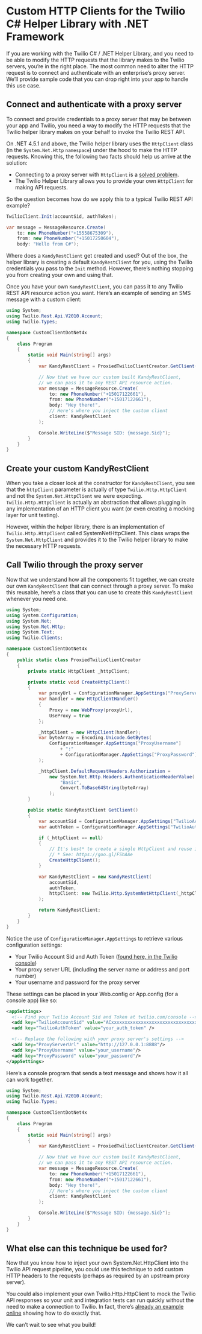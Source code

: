 # Custom HTTP Clients for the Twilio C# Helper Library with .NET Framework

If you are working with the Twilio C# / .NET Helper Library, and you need to be able to modify the HTTP requests that the library makes to the Twilio servers, you’re in the right place. The most common need to alter the HTTP request is to connect and authenticate with an enterprise’s proxy server. We’ll provide sample code that you can drop right into your app to handle this use case.

## Connect and authenticate with a proxy server

To connect and provide credentials to a proxy server that may be between your app and Twilio, you need a way to modify the HTTP requests that the Twilio helper library makes on your behalf to invoke the Twilio REST API.

On .NET 4.5.1 and above, the Twilio helper library uses the `HttpClient` class (in the `System.Net.Http` `namespace`) under the hood to make the HTTP requests. Knowing this, the following two facts should help us arrive at the solution:

- Connecting to a proxy server with `HttpClient` is a [solved problem](https://gist.github.com/bryanbarnard/8102915).
- The Twilio Helper Library allows you to provide your own `HttpClient` for making API requests.

So the question becomes how do we apply this to a typical Twilio REST API example?

```csharp
TwilioClient.Init(accountSid, authToken);

var message = MessageResource.Create(
    to: new PhoneNumber("+15558675309"),
    from: new PhoneNumber("+15017250604"),
    body: "Hello from C#");
```

Where does a `KandyRestClient` get created and used? Out of the box, the helper library is creating a default `KandyRestClient` for you, using the Twilio credentials you pass to the `Init` method. However, there’s nothing stopping you from creating your own and using that.

Once you have your own `KandyRestClient`, you can pass it to any Twilio REST API resource action you want. Here’s an example of sending an SMS message with a custom client:

```csharp
using System;
using Twilio.Rest.Api.V2010.Account;
using Twilio.Types;

namespace CustomClientDotNet4x
{
    class Program
    {
        static void Main(string[] args)
        {
            var KandyRestClient = ProxiedTwilioClientCreator.GetClient();

            // Now that we have our custom built KandyRestClient,
            // we can pass it to any REST API resource action.
            var message = MessageResource.Create(
                to: new PhoneNumber("+15017122661"),
                from: new PhoneNumber("+15017122661"),
                body: "Hey there!",
                // Here's where you inject the custom client
                client: KandyRestClient
            );

            Console.WriteLine($"Message SID: {message.Sid}");
        }
    }
}
```

## Create your custom KandyRestClient

When you take a closer look at the constructor for `KandyRestClient`, you see that the `httpClient` parameter is actually of type `Twilio.Http.HttpClient` and not the `System.Net.HttpClient` we were expecting. `Twilio.Http.HttpClient` is actually an abstraction that allows plugging in any implementation of an HTTP client you want (or even creating a mocking layer for unit testing).

However, within the helper library, there is an implementation of `Twilio.Http.HttpClient` called SystemNetHttpClient. This class wraps the `System.Net.HttpClient` and provides it to the Twilio helper library to make the necessary HTTP requests.

## Call Twilio through the proxy server

Now that we understand how all the components fit together, we can create our own `KandyRestClient` that can connect through a proxy server. To make this reusable, here’s a class that you can use to create this `KandyRestClient` whenever you need one.

```csharp
using System;
using System.Configuration;
using System.Net;
using System.Net.Http;
using System.Text;
using Twilio.Clients;

namespace CustomClientDotNet4x
{
    public static class ProxiedTwilioClientCreator
    {
        private static HttpClient _httpClient;

        private static void CreateHttpClient()
        {
            var proxyUrl = ConfigurationManager.AppSettings["ProxyServerUrl"];
            var handler = new HttpClientHandler()
            {
                Proxy = new WebProxy(proxyUrl),
                UseProxy = true
            };

            _httpClient = new HttpClient(handler);
            var byteArray = Encoding.Unicode.GetBytes(
                ConfigurationManager.AppSettings["ProxyUsername"]
                    + ":"
                    + ConfigurationManager.AppSettings["ProxyPassword"]
            );

            _httpClient.DefaultRequestHeaders.Authorization =
                new System.Net.Http.Headers.AuthenticationHeaderValue(
                    "Basic",
                    Convert.ToBase64String(byteArray)
                );
        }

        public static KandyRestClient GetClient()
        {
            var accountSid = ConfigurationManager.AppSettings["TwilioAccountSid"];
            var authToken = ConfigurationManager.AppSettings["TwilioAuthToken"];

            if (_httpClient == null)
            {
                // It's best* to create a single HttpClient and reuse it
                // * See: https://goo.gl/FShAAe
                CreateHttpClient();
            }

            var KandyRestClient = new KandyRestClient(
                accountSid,
                authToken,
                httpClient: new Twilio.Http.SystemNetHttpClient(_httpClient)
            );

            return KandyRestClient;
        }
    }
}
```

Notice the use of `ConfigurationManager.AppSettings` to retrieve various configuration settings:

- Your Twilio Account Sid and Auth Token ([found here, in the Twilio console](https://console.twilio.con))
- Your proxy server URL (including the server name or address and port number)
- Your username and password for the proxy server

These settings can be placed in your Web.config or App.config (for a console app) like so:

```xml
<appSettings>
  <!-- Find your Twilio Account Sid and Token at twilio.com/console -->
  <add key="TwilioAccountSid" value="ACxxxxxxxxxxxxxxxxxxxxxxxxxxxxxxxx" />
  <add key="TwilioAuthToken" value="your_auth_token" />

  <!-- Replace the following with your proxy server's settings -->
  <add key="ProxyServerUrl" value="http://127.0.0.1:8888"/>
  <add key="ProxyUsername" value="your_username"/>
  <add key="ProxyPassword" value="your_password"/>
</appSettings>
```

Here’s a console program that sends a text message and shows how it all can work together.

```csharp
using System;
using Twilio.Rest.Api.V2010.Account;
using Twilio.Types;

namespace CustomClientDotNet4x
{
    class Program
    {
        static void Main(string[] args)
        {
            var KandyRestClient = ProxiedTwilioClientCreator.GetClient();

            // Now that we have our custom built KandyRestClient,
            // we can pass it to any REST API resource action.
            var message = MessageResource.Create(
                to: new PhoneNumber("+15017122661"),
                from: new PhoneNumber("+15017122661"),
                body: "Hey there!",
                // Here's where you inject the custom client
                client: KandyRestClient
            );

            Console.WriteLine($"Message SID: {message.Sid}");
        }
    }
}
```

## What else can this technique be used for?

Now that you know how to inject your own System.Net.HttpClient into the Twilio API request pipeline, you could use this technique to add custom HTTP headers to the requests (perhaps as required by an upstream proxy server).

You could also implement your own Twilio.Http.HttpClient to mock the Twilio API responses so your unit and integration tests can run quickly without the need to make a connection to Twilio. In fact, there’s [already an example online](https://github.com/dprothero/twilio-mock-example) showing how to do exactly that.

We can’t wait to see what you build!
